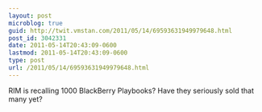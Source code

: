 ```yaml
---
layout: post
microblog: true
guid: http://twit.vmstan.com/2011/05/14/69593631949979648.html
post_id: 3042331
date: 2011-05-14T20:43:09-0600
lastmod: 2011-05-14T20:43:09-0600
type: post
url: /2011/05/14/69593631949979648.html
---
```

RIM is recalling 1000 BlackBerry Playbooks? Have they seriously sold that many yet?
